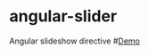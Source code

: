 # angular-slider
Angular slideshow directive
#[Demo](http://alexkonovalov.github.io/angular-slider/)